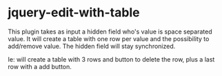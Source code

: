 jquery-edit-with-table
======================
This plugin takes as input a hidden field who's value is 
space separated value. It will create a table with one row 
per value and the possibility to add/remove value. The hidden
field will stay synchronized.

Ie: <input type="hidden" value="first second third"/>
will create a table with 3 rows and button to delete the row,
plus a last row with a add button.
